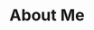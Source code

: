 ---
title: About Me
home:
    title: Subhrajyoty Roy
    subtitle: I am just a soul curious about learning about statistics, mathematics and data science.
    biolist:
    -   bio: "the Principal Information Researcher"
        affiliation: "[SysCloud](https://www.syscloud.com/)"
    -   bio: "an External Research Fellow"
        affiliation: "[Indian Statistical Institute, Kolkata](https://www.isical.ac.in)"
tabs:

    -   id: "publications"
        title: My Publications
        subtitle: "Sharing Knowledge, Insight, and Innovation: I have had the privilege to contribute to the field through talks, publications, and project reports."
        img: "/svg/book.svg"
        icon: "fa fa-book"

    -   id: "reports"
        title: "Project and Tech Reports"
        subtitle: ""
        img: "/svg/data-science.svg"
        icon: "fas fa-clipboard"

    -   id: "talks"
        title: "Talks and Presentations"
        subtitle: ""
        img: "/svg/undraw_teaching.svg"
        icon: "fas fa-volume-high"

    -   id: "softwares"
        title: Softwares
        subtitle: "Innovative Solutions, Custom Tools, and Streamlined Workflows: Throughout my journey, I have developed some softwares and packages to address specific needs and enhance productivity, as well as data science tools related to my publications."
        img: "/svg/pyramid.svg"
        icon: "fa fa-cogs"

    -   id: "experiences"
        title: "My Education and Work Experiences"
        subtitle: "Nurturing Knowledge and Cultivating Expertise"
        img: "/svg/eye.svg"
        icon: "fa fa-globe"

    -   id: "hobbies"
        title: Hobbies
        subtitle: ""
        img: "/svg/hobby.svg"
        icon: "fa fa-icons"


experiences:
    -   title: "Secondary"
        timeline: "2014"
        organization: "Nimta High School"
        location: "Kolkata, India"
        icon: "fas fa-school"
        description: 
            - "Secured 12th rank in all West Bengal with a score of 94.57%"

    -   title: "Higher Secondary"
        timeline: "2014-2016"
        organization: "Nimta High School"
        location: "Kolkata, India"
        icon: "fas fa-user-graduate"
        description: 
            - "Secured 2nd rank in the district with a score of 93.4%"
    
    -   title: "Bachelors of Statistics"
        timeline: "2016-2019"
        organization: "Indian Statistical Institute"
        location: "Kolkata, India"
        icon: "fas fa-graduation-cap"
        description: 
            - "Obtained D. Basu Memorial Gold medal for the most outstanding performance."
            - "Obtained Nikhilesh Bhattacharya Memorial Gold Medal for the best performance in Statistics."

    -   title: "Statistical Consultant Intern"
        timeline: "May 2019 - June 2019"
        organization: "SysCloud"
        location: "Chennai, Tamil Nadu, India"
        icon: "fas fa-tools"
        description: 
            - "Analysis of efficient backup procedure for cost optimization"
            - "Modelling deep neural networks to perform phishing detection."

    -   title: "Engineering / Technology Intern"
        timeline: "May 2020 - June 2020"
        organization: "General Electric (Aviation)"
        location: "Bangalore, Tamil Nadu, India"
        icon: "fas fa-plane-departure"
        description: 
            - "Understanding the impact of COVID-19 in aviation industry using tweets."
            - "Experience in web scraping, twitter API, NLP and Transformer type neural network."
    
    -   title: "Masters of Statistics"
        timeline: "2020-2021"
        organization: "Indian Statistical Institute"
        location: "Kolkata, India"
        icon: "fas fa-university"
        description: 
            - "Financial Statistics Specialization"
            - "Obtained J. K. Ghosh Memorial Gold Medal for the best performance in Statistics."

    -   title: "Data Scientist"
        timeline: "2021-2022"
        organization: "SysCloud"
        location: "Chennai, India"
        icon: "fas fa-briefcase"
        description:
            - "Analytics and optimization for Google Ads."
            - "Design of scalable graph backup and restore algorithms"

    -   title: "External Research Fellow"
        timeline: "2021-Current"
        organization: "Indian Statistical Institute"
        location: "Kolkata, India"
        icon: "fas fa-university"
        description:
            - "Supervisors: Prof. Ayanendranath Basu and Dr. Abhik Ghosh, ISRU, ASU"
            - "Robust Matrix Factorization and its Applications"

    -   title: "Principal Information Researcher"
        timeline: "2022-Current"
        organization: "SysCloud"
        location: "Hyderabad, India"
        icon: "fas fa-briefcase"
        description:
            - "System designing and framework building for microservices."
            - "Designing scalable AI powered systems to improve customer experience"

---